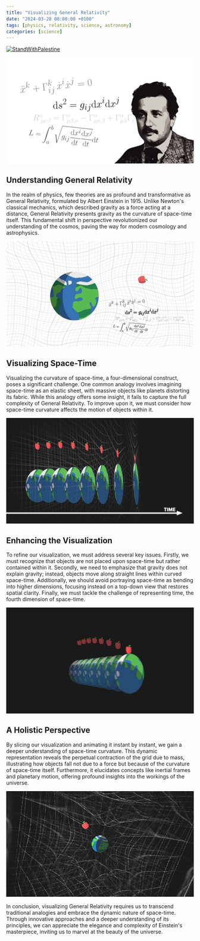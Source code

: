 ```yaml
---
title: "Visualizing General Relativity"
date: "2024-03-28 08:00:00 +0100"
tags: [physics, relativity, science, astronomy]
categories: [science]
---
```

[![StandWithPalestine](https://raw.githubusercontent.com/Safouene1/support-palestine-banner/master/StandWithPalestine.svg)](https://techforpalestine.org/learn-more)

![Relativity](assets/img/relativity/1.png)

## Understanding General Relativity

In the realm of physics, few theories are as profound and transformative as General Relativity, formulated by Albert Einstein in 1915. Unlike Newton's classical mechanics, which described gravity as a force acting at a distance, General Relativity presents gravity as the curvature of space-time itself. This fundamental shift in perspective revolutionized our understanding of the cosmos, paving the way for modern cosmology and astrophysics.

![Relativity](assets/img/relativity/2.png)

## Visualizing Space-Time

Visualizing the curvature of space-time, a four-dimensional construct, poses a significant challenge. One common analogy involves imagining space-time as an elastic sheet, with massive objects like planets distorting its fabric. While this analogy offers some insight, it fails to capture the full complexity of General Relativity. To improve upon it, we must consider how space-time curvature affects the motion of objects within it.

![Relativity](assets/img/relativity/4.png)

## Enhancing the Visualization

To refine our visualization, we must address several key issues. Firstly, we must recognize that objects are not placed upon space-time but rather contained within it. Secondly, we need to emphasize that gravity does not explain gravity; instead, objects move along straight lines within curved space-time. Additionally, we should avoid portraying space-time as bending into higher dimensions, focusing instead on a top-down view that restores spatial clarity. Finally, we must tackle the challenge of representing time, the fourth dimension of space-time.

![Relativity](assets/img/relativity/5.png)

## A Holistic Perspective

By slicing our visualization and animating it instant by instant, we gain a deeper understanding of space-time curvature. This dynamic representation reveals the perpetual contraction of the grid due to mass, illustrating how objects fall not due to a force but because of the curvature of space-time itself. Furthermore, it elucidates concepts like inertial frames and planetary motion, offering profound insights into the workings of the universe.

![Relativity](assets/img/relativity/6.png)

In conclusion, visualizing General Relativity requires us to transcend traditional analogies and embrace the dynamic nature of space-time. Through innovative approaches and a deeper understanding of its principles, we can appreciate the elegance and complexity of Einstein's masterpiece, inviting us to marvel at the beauty of the universe.